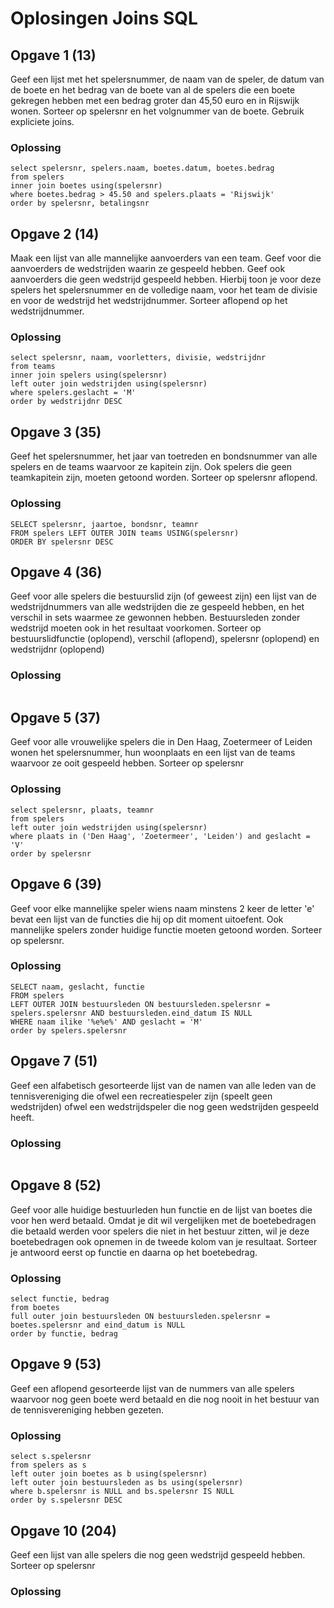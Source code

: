 # Oplosingen Joins SQL

## Opgave 1 (13)
Geef een lijst met het spelersnummer, de naam van de speler, de datum van de boete en het bedrag van de boete van al de spelers die een boete gekregen hebben met een bedrag groter dan 45,50 euro en in Rijswijk wonen.
Sorteer op spelersnr en het volgnummer van de boete.
Gebruik expliciete joins.
### Oplossing
```
select spelersnr, spelers.naam, boetes.datum, boetes.bedrag
from spelers
inner join boetes using(spelersnr)
where boetes.bedrag > 45.50 and spelers.plaats = 'Rijswijk'
order by spelersnr, betalingsnr
```

## Opgave 2 (14)
Maak een lijst van alle mannelijke aanvoerders van een team. Geef voor die aanvoerders de wedstrijden waarin ze gespeeld hebben.
Geef ook aanvoerders die geen wedstrijd gespeeld hebben.
Hierbij toon je voor deze spelers het spelersnummer en de volledige naam, voor het team de divisie en voor de wedstrijd het wedstrijdnummer.
Sorteer aflopend op het wedstrijdnummer.
### Oplossing
```
select spelersnr, naam, voorletters, divisie, wedstrijdnr
from teams
inner join spelers using(spelersnr)
left outer join wedstrijden using(spelersnr)
where spelers.geslacht = 'M'
order by wedstrijdnr DESC
```

## Opgave 3 (35)
Geef het spelersnummer, het jaar van toetreden en bondsnummer van alle spelers en de teams waarvoor ze kapitein zijn. Ook spelers die geen teamkapitein zijn, moeten getoond worden.
Sorteer op spelersnr aflopend.
### Oplossing
```
SELECT spelersnr, jaartoe, bondsnr, teamnr
FROM spelers LEFT OUTER JOIN teams USING(spelersnr)
ORDER BY spelersnr DESC
```

## Opgave 4 (36)
Geef voor alle spelers die bestuurslid zijn (of geweest zijn) een lijst van de wedstrijdnummers van alle wedstrijden die ze gespeeld hebben, en het verschil in sets waarmee ze gewonnen hebben.
Bestuursleden zonder wedstrijd moeten ook in het resultaat voorkomen.
Sorteer op bestuurslidfunctie (oplopend), verschil (aflopend), spelersnr (oplopend) en wedstrijdnr (oplopend)
### Oplossing
```

```

## Opgave 5 (37)
Geef voor alle vrouwelijke spelers die in Den Haag, Zoetermeer of Leiden wonen
het spelersnummer, hun woonplaats en een lijst van de teams waarvoor ze ooit gespeeld hebben.
Sorteer op spelersnr
### Oplossing
```
select spelersnr, plaats, teamnr
from spelers
left outer join wedstrijden using(spelersnr)
where plaats in ('Den Haag', 'Zoetermeer', 'Leiden') and geslacht = 'V'
order by spelersnr
```

## Opgave 6 (39)
Geef voor elke mannelijke speler wiens naam minstens 2 keer de letter 'e' bevat een lijst van de functies die hij op dit moment uitoefent.
Ook mannelijke spelers zonder huidige functie moeten getoond worden.
Sorteer op spelersnr.
### Oplossing
```
SELECT naam, geslacht, functie
FROM spelers
LEFT OUTER JOIN bestuursleden ON bestuursleden.spelersnr = spelers.spelersnr AND bestuursleden.eind_datum IS NULL
WHERE naam ilike '%e%e%' AND geslacht = 'M'
order by spelers.spelersnr
```

## Opgave 7 (51)
Geef een alfabetisch gesorteerde lijst van de namen van alle leden van de tennisvereniging die ofwel een recreatiespeler zijn (speelt geen wedstrijden) ofwel een wedstrijdspeler die nog geen wedstrijden gespeeld heeft.
### Oplossing
```

```

## Opgave 8 (52)
Geef voor alle huidige bestuurleden hun functie en de lijst van boetes die voor hen werd betaald.
Omdat je dit wil vergelijken met de boetebedragen die betaald werden voor spelers die niet in het bestuur zitten,
wil je deze boetebedragen ook opnemen in de tweede kolom van je resultaat. Sorteer je antwoord eerst op functie en daarna op het boetebedrag.
### Oplossing
```
select functie, bedrag
from boetes
full outer join bestuursleden ON bestuursleden.spelersnr = boetes.spelersnr and eind_datum is NULL
order by functie, bedrag
```

## Opgave 9 (53)
Geef een aflopend gesorteerde lijst van de nummers van alle spelers waarvoor nog geen boete werd betaald en die nog nooit in het bestuur van de tennisvereniging hebben gezeten.
### Oplossing
```
select s.spelersnr
from spelers as s
left outer join boetes as b using(spelersnr)
left outer join bestuursleden as bs using(spelersnr)
where b.spelersnr is NULL and bs.spelersnr IS NULL
order by s.spelersnr DESC
```

## Opgave 10 (204)
Geef een lijst van alle spelers die nog geen wedstrijd gespeeld hebben.
Sorteer op spelersnr
### Oplossing
```

```

